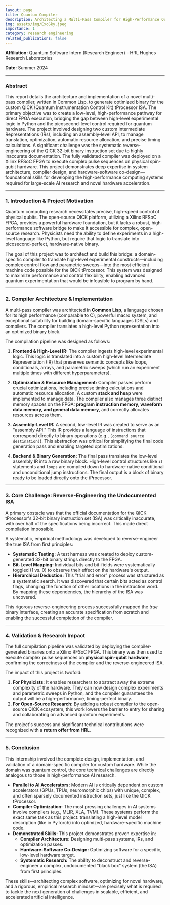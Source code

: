 ```yaml
---
layout: page
title: Quantum Compiler
description: Architecting a Multi-Pass Compiler for High-Performance Quantum Control on the QICK tProcessor
img: assets/img/ExoSky.jpeg
importance: 1
category: research engineering
related_publications: false
---
```


**Affiliation:** Quantum Software Intern (Research Engineer) - HRL Hughes Research Laboratories

**Date:** Summer 2024

---

### **Abstract**

This report details the architecture and implementation of a novel multi-pass compiler, written in Common Lisp, to generate optimized binary for the custom QICK (Quantum Instrumentation Control Kit) tProcessor ISA. The primary objective was to create a low-level, high-performance pathway for direct FPGA execution, bridging the gap between high-level experimental logic in Python and the picosecond-level control required for quantum hardware. The project involved designing two custom Intermediate Representations (IRs), including an assembly-level API, to manage translation, optimization, automatic resource allocation, and precise timing calculations. A significant challenge was the systematic reverse-engineering of the QICK 32-bit binary instruction set due to highly inaccurate documentation. The fully validated compiler was deployed on a Xilinx RFSoC FPGA to execute complex pulse sequences on physical spin-qubit hardware. This project demonstrates deep expertise in system architecture, compiler design, and hardware-software co-design—foundational skills for developing the high-performance computing systems required for large-scale AI research and novel hardware acceleration.

---

### **1. Introduction & Project Motivation**

Quantum computing research necessitates precise, high-speed control of physical qubits. The open-source QICK platform, utilizing a Xilinx RFSoC FPGA, provides a powerful hardware foundation, but it lacks a robust, high-performance software bridge to make it accessible for complex, open-source research. Physicists need the ability to define experiments in a high-level language like Python, but require that logic to translate into picosecond-perfect, hardware-native binary.

The goal of this project was to architect and build this bridge: a domain-specific compiler to translate high-level experimental constructs—including complex control flow and parametric sweeps—into the most efficient machine code possible for the QICK tProcessor. This system was designed to maximize performance and control flexibility, enabling advanced quantum experimentation that would be infeasible to program by hand.

---

### **2. Compiler Architecture & Implementation**

A multi-pass compiler was architected in **Common Lisp**, a language chosen for its high performance (comparable to C), powerful macro system, and exceptional suitability for building domain-specific languages (DSLs) and compilers. The compiler translates a high-level Python representation into an optimized binary block.

The compilation pipeline was designed as follows:

1.  **Frontend & High-Level IR:** The compiler ingests high-level experimental logic. This logic is translated into a custom high-level Intermediate Representation (IR) that preserves semantic concepts like loops, conditionals, arrays, and parametric sweeps (which run an experiment multiple times with different hyperparameters).

2.  **Optimization & Resource Management:** Compiler passes perform crucial optimizations, including precise timing calculations and automatic resource allocation. A custom **stack and heap** were implemented to manage data. The compiler also manages three distinct memory spaces on the FPGA: **program instruction memory, waveform data memory, and general data memory**, and correctly allocates resources across them.

3.  **Assembly-Level IR:** A second, low-level IR was created to serve as an "assembly API." This IR provides a language of instructions that correspond directly to binary operations (e.g., `(command source destination)`). This abstraction was critical for simplifying the final code generation pass and enabling targeted optimizations.

4.  **Backend & Binary Generation:** The final pass translates the low-level assembly IR into a raw binary block. High-level control structures like `if` statements and `loops` are compiled down to hardware-native conditional and unconditional jump instructions. The final output is a block of binary ready to be loaded directly onto the tProcessor.

---

### **3. Core Challenge: Reverse-Engineering the Undocumented ISA**

A primary obstacle was that the official documentation for the QICK tProcessor's 32-bit binary instruction set (ISA) was critically inaccurate, with over half of the specifications being incorrect. This made direct compilation impossible.

A systematic, empirical methodology was developed to reverse-engineer the true ISA from first principles:

- **Systematic Testing:** A test harness was created to deploy custom-generated 32-bit binary strings directly to the FPGA.
- **Bit-Level Mapping:** Individual bits and bit-fields were systematically toggled (1 vs. 0) to observe their effect on the hardware's output.
- **Hierarchical Deduction:** This "trial and error" process was structured as a systematic search. It was discovered that certain bits acted as control flags, changing the function of other locations in the instruction word. By mapping these dependencies, the hierarchy of the ISA was uncovered.

This rigorous reverse-engineering process successfully mapped the _true_ binary interface, creating an accurate specification from scratch and enabling the successful completion of the compiler.

---

### **4. Validation & Research Impact**

The full compilation pipeline was validated by deploying the compiler-generated binaries onto a Xilinx RFSoC FPGA. This binary was then used to execute complex pulse sequences on **physical spin-qubit hardware**, confirming the correctness of the compiler and the reverse-engineered ISA.

The impact of this project is twofold:

1.  **For Physicists:** It enables researchers to abstract away the extreme complexity of the hardware. They can now design complex experiments and parametric sweeps in Python, and the compiler guarantees the output will be a high-performance, timing-perfect binary.
2.  **For Open-Source Research:** By adding a robust compiler to the open-source QICK ecosystem, this work lowers the barrier to entry for sharing and collaborating on advanced quantum experiments.

The project's success and significant technical contributions were recognized with a **return offer from HRL**.

---

### **5. Conclusion**

This internship involved the complete design, implementation, and validation of a domain-specific compiler for custom hardware. While the domain was quantum control, the core technical challenges are directly analogous to those in high-performance AI research.

- **Parallel to AI Accelerators:** Modern AI is critically dependent on custom accelerators (GPUs, TPUs, neuromorphic chips) with unique, complex, and often sparsely documented instruction sets, just like the QICK tProcessor.
- **Compiler Optimization:** The most pressing challenges in AI systems involve compilers (e.g., MLIR, XLA, TVM). These systems perform the exact same task as this project: translating a high-level model description (like in PyTorch) into optimized, hardware-specific machine code.
- **Demonstrated Skills:** This project demonstrates proven expertise in:
  - **Compiler Architecture:** Designing multi-pass systems, IRs, and optimization passes.
  - **Hardware-Software Co-Design:** Optimizing software for a specific, low-level hardware target.
  - **Systematic Research:** The ability to deconstruct and reverse-engineer a complex, undocumented "black box" system (the ISA) from first principles.

These skills—architecting complex software, optimizing for novel hardware, and a rigorous, empirical research mindset—are precisely what is required to tackle the next generation of challenges in scalable, efficient, and accelerated artificial intelligence.
